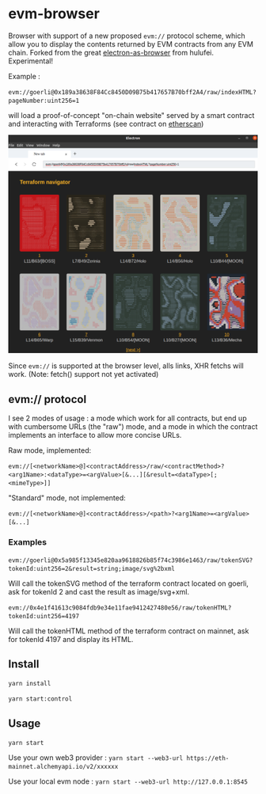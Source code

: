 # evm-browser

Browser with support of a new proposed `evm://` protocol scheme, which allow you to display the contents returned by EVM contracts from any EVM chain.
Forked from the great [electron-as-browser](https://github.com/hulufei/electron-as-browser) from hulufei. Experimental!

Example : 

``evm://goerli@0x189a38638F84Cc8450D09B75b417657B70bff2A4/raw/indexHTML?pageNumber:uint256=1``

will load a proof-of-concept "on-chain website" served by a smart contract and interacting with Terraforms (see contract on [etherscan](https://goerli.etherscan.io/address/0x189a38638F84Cc8450D09B75b417657B70bff2A4#code))

![./screenshot2.png](./screenshot2.png)

Since `evm://` is supported at the browser level, alls links, XHR fetchs will work. (Note: fetch() support not yet activated)

## evm:// protocol

I see 2 modes of usage : a mode which work for all contracts, but end up with cumbersome URLs (the "raw") mode, and a mode in which the contract implements an interface to allow more concise URLs.

Raw mode, implemented:

`evm://[<networkName>@]<contractAddress>/raw/<contractMethod>?<arg1Name>:<dataType>=<argValue>[&...][&result=<dataType>[;<mimeType>]]`

"Standard" mode, not implemented:

``evm://[<networkName>@]<contractAddress>/<path>?<arg1Name>=<argValue>[&...]``

### Examples

`evm://goerli@0x5a985f13345e820aa9618826b85f74c3986e1463/raw/tokenSVG?tokenId:uint256=2&result=string;image/svg%2bxml`

Will call the tokenSVG method of the terraform contract located on goerli, ask for tokenId 2 and cast the result as image/svg+xml.

`evm://0x4e1f41613c9084fdb9e34e11fae9412427480e56/raw/tokenHTML?tokenId:uint256=4197`

Will call the tokenHTML method of the terraform contract on mainnet, ask for tokenId 4197 and display its HTML.

## Install

`yarn install`

`yarn start:control`

## Usage

`yarn start`

Use your own web3 provider : `yarn start --web3-url https://eth-mainnet.alchemyapi.io/v2/xxxxxx`

Use your local evm node : `yarn start --web3-url http://127.0.0.1:8545`



